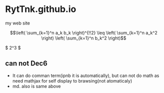 # RytTnk.github.io
my web site

```math
\left( \sum_{k=1}^n a_k b_k \right)^{!!2} \leq
\left( \sum_{k=1}^n a_k^2 \right) \left( \sum_{k=1}^n b_k^2 \right)
```

$ 2^3 $ 

## can not Dec6
- It can do comman term(ipnb it is automatically), but can not do math as need mathjax for self display to brawsing(not atomaticaly)
- md. also is same above 
